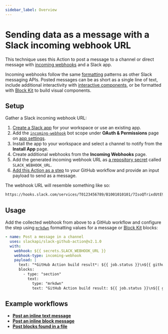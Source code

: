 ```yaml
---
sidebar_label: Overview
---
```


# Sending data as a message with a Slack incoming webhook URL

This technique uses this Action to post a message to a channel or direct message with [incoming webhooks](https://docs.slack.dev/messaging/sending-messages-using-incoming-webhooks) and a Slack app.

Incoming webhooks follow the same [formatting](https://docs.slack.dev/apis/) patterns as other Slack messaging APIs. Posted messages can be as short as a single line of text, include additional interactivity with [interactive components](https://docs.slack.dev/messaging/creating-interactive-messages), or be formatted with [Block Kit](https://docs.slack.dev/block-kit/) to build visual components.

## Setup

Gather a Slack incoming webhook URL:

1. [Create a Slack app](https://api.slack.com/apps/new) for your workspace or use an existing app.
2. Add the [`incoming-webhook`](https://docs.slack.dev/reference/scopes/incoming-webhook) bot scope under **OAuth & Permissions** page on [app settings](https://api.slack.com/apps).
3. Install the app to your workspace and select a channel to notify from the **Install App** page.
4. Create additional webhooks from the **Incoming Webhooks** page.
5. Add the generated incoming webhook URL as [a repository secret](https://docs.github.com/en/actions/security-for-github-actions/security-guides/using-secrets-in-github-actions#creating-secrets-for-a-repository) called `SLACK_WEBHOOK_URL`.
6. [Add this Action as a step](https://docs.github.com/en/actions/learn-github-actions/workflow-syntax-for-github-actions#jobsjob_idsteps) to your GitHub workflow and provide an input payload to send as a message.

The webhook URL will resemble something like so:

```txt
https://hooks.slack.com/services/T0123456789/B1001010101/7IsoQTrixdUtE971O1xQTm4T
```

## Usage

Add the collected webhook from above to a GitHub workflow and configure the step using [`mrkdwn`](https://docs.slack.dev/messaging/formatting-message-text) formatting values for a message or [Block Kit](https://docs.slack.dev/block-kit/) blocks:

```yaml
- name: Post a message in a channel
  uses: slackapi/slack-github-action@v2.1.0
  with:
    webhook: ${{ secrets.SLACK_WEBHOOK_URL }}
    webhook-type: incoming-webhook
    payload: |
      text: "*GitHub Action build result*: ${{ job.status }}\n${{ github.event.pull_request.html_url || github.event.head_commit.url }}"
      blocks:
        - type: "section"
          text:
            type: "mrkdwn"
            text: "GitHub Action build result: ${{ job.status }}\n${{ github.event.pull_request.html_url || github.event.head_commit.url }}"
```

## Example workflows

* [**Post an inline text message**](/slack-github-action/sending-techniques/sending-data-slack-incoming-webhook/post-inline-text-message)
* [**Post an inline block message**](/slack-github-action/sending-techniques/sending-data-slack-incoming-webhook/post-inline-block-message)
* [**Post blocks found in a file**](/slack-github-action/sending-techniques/sending-data-slack-incoming-webhook/post-blocks-found-in-file)